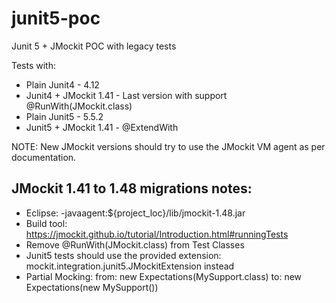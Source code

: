 # junit5-poc

Junit 5 + JMockit POC with legacy tests

Tests with:
 - Plain Junit4 - 4.12
 - Junit4 + JMockit 1.41 - Last version with support @RunWith(JMockit.class)
 - Plain Junit5 - 5.5.2
 - Junit5 + JMockit 1.41 - @ExtendWith
 
 NOTE: New JMockit versions should try to use the JMockit VM agent as per documentation.
 
 
 ## JMockit 1.41 to 1.48 migrations notes:
 
 - Eclipse: -javaagent:${project_loc}/lib/jmockit-1.48.jar
 - Build tool:	https://jmockit.github.io/tutorial/Introduction.html#runningTests
 - Remove @RunWith(JMockit.class) from Test Classes
 - Junit5 tests should use the provided extension: mockit.integration.junit5.JMockitExtension instead
 - Partial Mocking:
 	from: new Expectations(MySupport.class) 
 	to:   new Expectations(new MySupport())
 